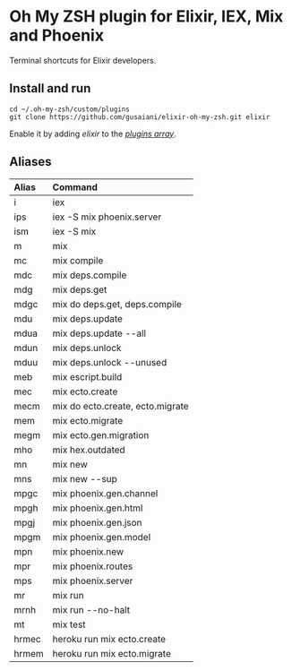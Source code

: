 # Oh My ZSH plugin for Elixir, IEX, Mix and Phoenix

Terminal shortcuts for Elixir developers.

## Install and run
```
cd ~/.oh-my-zsh/custom/plugins
git clone https://github.com/gusaiani/elixir-oh-my-zsh.git elixir
```

Enable it by adding _elixir_ to the [_plugins array_](https://github.com/robbyrussell/oh-my-zsh/blob/master/templates/zshrc.zsh-template#L48).

## Aliases

| Alias                    | Command                          |
| :------------------------| :--------------------------------|
| i                        | iex                              |
| ips                      | iex -S mix phoenix.server        |
| ism                      | iex -S mix                       |
| m                        | mix                              |
| mc                       | mix compile                      |
| mdc                      | mix deps.compile                 |
| mdg                      | mix deps.get                     |
| mdgc                     | mix do deps.get, deps.compile    |
| mdu                      | mix deps.update                  |
| mdua                     | mix deps.update --all            |
| mdun                     | mix deps.unlock                  |
| mduu                     | mix deps.unlock --unused         |
| meb                      | mix escript.build                |
| mec                      | mix ecto.create                  |
| mecm                     | mix do ecto.create, ecto.migrate |
| mem                      | mix ecto.migrate                 |
| megm                     | mix ecto.gen.migration           |
| mho                      | mix hex.outdated                 |
| mn                       | mix new                          |
| mns                      | mix new --sup                    |
| mpgc                     | mix phoenix.gen.channel          |
| mpgh                     | mix phoenix.gen.html             |
| mpgj                     | mix phoenix.gen.json             |
| mpgm                     | mix phoenix.gen.model            |
| mpn                      | mix phoenix.new                  |
| mpr                      | mix phoenix.routes               |
| mps                      | mix phoenix.server               |
| mr                       | mix run                          |
| mrnh                     | mix run --no-halt                |
| mt                       | mix test                         |
| hrmec                    | heroku run mix ecto.create       |
| hrmem                    | heroku run mix ecto.migrate      |
